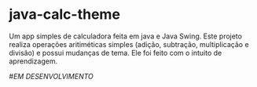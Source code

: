 # java-calc-theme
Um app simples de calculadora feita em java e Java Swing. Este projeto realiza operações aritiméticas simples (adição, subtração, multiplicação e divisão) e possui mudanças de tema. Ele foi feito com o intuito de aprendizagem.

#*EM DESENVOLVIMENTO*
